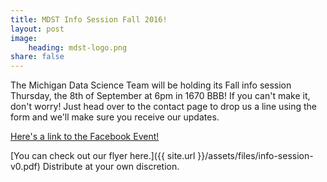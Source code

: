```yaml
---
title: MDST Info Session Fall 2016!
layout: post
image:
    heading: mdst-logo.png 
share: false
---
```


The Michigan Data Science Team will be holding its Fall info session Thursday, the 8th of September at 6pm in 1670 BBB! If you can't make it, don't worry! Just head over to the contact page to drop us a line using the form and we'll make sure you receive our updates. 

[Here's a link to the Facebook Event!](https://www.facebook.com/events/565913536928681/)

[You can check out our flyer here.]({{ site.url }}/assets/files/info-session-v0.pdf) Distribute at your own discretion.
